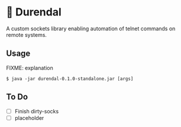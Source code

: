 # :space_invader: Durendal

A custom sockets library enabling automation of telnet commands on remote systems.

## Usage

FIXME: explanation

    $ java -jar durendal-0.1.0-standalone.jar [args]

## To Do

- [ ] Finish dirty-socks
- [ ] placeholder